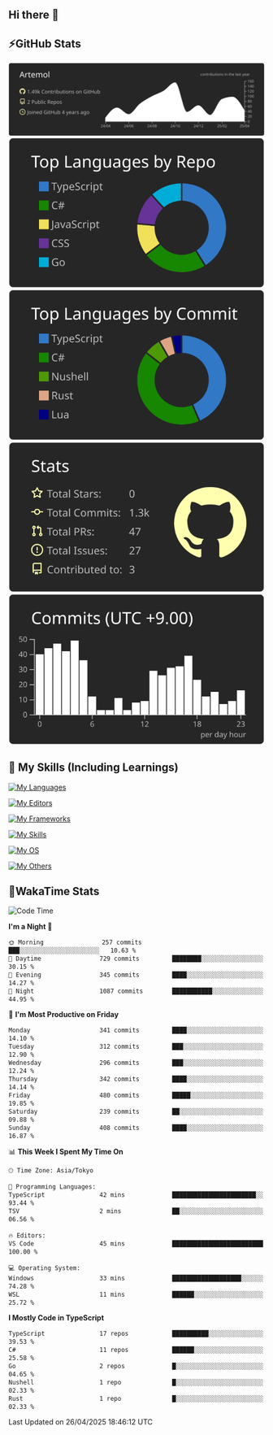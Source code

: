 ## Hi there 👋
<!--
**Artemol/Artemol** is a ✨ _special_ ✨ repository because its `README.md` (this file) appears on your GitHub profile.

Here are some ideas to get you started:

- 🔭 I’m currently working on ...
- 🌱 I’m currently learning ...
- 👯 I’m looking to collaborate on ...
- 🤔 I’m looking for help with ...
- 💬 Ask me about ...
- 📫 How to reach me: ...
- 😄 Pronouns: ...
- ⚡ Fun fact: ...
-->

## ⚡GitHub Stats
[![](https://raw.githubusercontent.com/Artemol/Artemol/main/profile-summary-card-output/apprentice/0-profile-details.svg)](https://github.com/vn7n24fzkq/github-profile-summary-cards)
[![](https://raw.githubusercontent.com/Artemol/Artemol/main/profile-summary-card-output/apprentice/1-repos-per-language.svg)](https://github.com/vn7n24fzkq/github-profile-summary-cards) [![](https://raw.githubusercontent.com/Artemol/Artemol/main/profile-summary-card-output/apprentice/2-most-commit-language.svg)](https://github.com/vn7n24fzkq/github-profile-summary-cards)
[![](https://raw.githubusercontent.com/Artemol/Artemol/main/profile-summary-card-output/apprentice/3-stats.svg)](https://github.com/vn7n24fzkq/github-profile-summary-cards) [![](https://raw.githubusercontent.com/Artemol/Artemol/main/profile-summary-card-output/apprentice/4-productive-time.svg)](https://github.com/vn7n24fzkq/github-profile-summary-cards)

## 🌱 My Skills (Including Learnings)

<!--
### Languages
-->
[![My Languages](https://skillicons.dev/icons?i=ts,py,cs,dotnet,rust,go,c,matlab,css)](https://skillicons.dev)

<!--
### Editors
-->
[![My Editors](https://skillicons.dev/icons?i=vscode,neovim,vim,visualstudio,idea)](https://skillicons.dev)

<!--
### Frameworks
-->
[![My Frameworks](https://skillicons.dev/icons?i=react,nestjs,vite,tailwind,tauri,electron,remix,nextjs,fastapi)](https://skillicons.dev)

<!--
### Tools
-->
[![My Skills](https://skillicons.dev/icons?i=git,nodejs,docker,unity,postman,bun,discord,cloudflare,bash,prometheus,grafana,obsidian)](https://skillicons.dev)

<!--
### OS
-->
[![My OS](https://skillicons.dev/icons?i=windows,ubuntu)](https://skillicons.dev)

<!--
### Others
-->
[![My Others](https://skillicons.dev/icons?i=github,raspberrypi,gcp)](https://skillicons.dev)

## 💬WakaTime Stats
<!--START_SECTION:waka-->
![Code Time](http://img.shields.io/badge/Code%20Time-531%20hrs%2031%20mins-blue)

**I'm a Night 🦉** 

```text
🌞 Morning                257 commits         ███░░░░░░░░░░░░░░░░░░░░░░   10.63 % 
🌆 Daytime                729 commits         ████████░░░░░░░░░░░░░░░░░   30.15 % 
🌃 Evening                345 commits         ████░░░░░░░░░░░░░░░░░░░░░   14.27 % 
🌙 Night                  1087 commits        ███████████░░░░░░░░░░░░░░   44.95 % 
```
📅 **I'm Most Productive on Friday** 

```text
Monday                   341 commits         ████░░░░░░░░░░░░░░░░░░░░░   14.10 % 
Tuesday                  312 commits         ███░░░░░░░░░░░░░░░░░░░░░░   12.90 % 
Wednesday                296 commits         ███░░░░░░░░░░░░░░░░░░░░░░   12.24 % 
Thursday                 342 commits         ████░░░░░░░░░░░░░░░░░░░░░   14.14 % 
Friday                   480 commits         █████░░░░░░░░░░░░░░░░░░░░   19.85 % 
Saturday                 239 commits         ██░░░░░░░░░░░░░░░░░░░░░░░   09.88 % 
Sunday                   408 commits         ████░░░░░░░░░░░░░░░░░░░░░   16.87 % 
```


📊 **This Week I Spent My Time On** 

```text
🕑︎ Time Zone: Asia/Tokyo

💬 Programming Languages: 
TypeScript               42 mins             ███████████████████████░░   93.44 % 
TSV                      2 mins              ██░░░░░░░░░░░░░░░░░░░░░░░   06.56 % 

🔥 Editors: 
VS Code                  45 mins             █████████████████████████   100.00 % 

💻 Operating System: 
Windows                  33 mins             ███████████████████░░░░░░   74.28 % 
WSL                      11 mins             ██████░░░░░░░░░░░░░░░░░░░   25.72 % 
```

**I Mostly Code in TypeScript** 

```text
TypeScript               17 repos            ██████████░░░░░░░░░░░░░░░   39.53 % 
C#                       11 repos            ██████░░░░░░░░░░░░░░░░░░░   25.58 % 
Go                       2 repos             █░░░░░░░░░░░░░░░░░░░░░░░░   04.65 % 
Nushell                  1 repo              █░░░░░░░░░░░░░░░░░░░░░░░░   02.33 % 
Rust                     1 repo              █░░░░░░░░░░░░░░░░░░░░░░░░   02.33 % 
```




 Last Updated on 26/04/2025 18:46:12 UTC
<!--END_SECTION:waka-->
